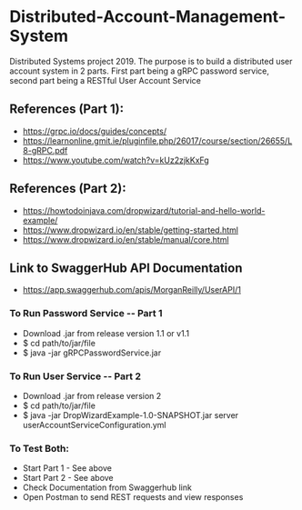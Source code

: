 # Distributed-Account-Management-System
Distributed Systems project 2019.  The purpose is to build a distributed user account system in 2 parts. First part being a gRPC password service, second part being a RESTful User Account Service

## References (Part 1):
* https://grpc.io/docs/guides/concepts/ 
* https://learnonline.gmit.ie/pluginfile.php/26017/course/section/26655/L8-gRPC.pdf
* https://www.youtube.com/watch?v=kUz2zjkKxFg

## References (Part 2):
* https://howtodoinjava.com/dropwizard/tutorial-and-hello-world-example/
* https://www.dropwizard.io/en/stable/getting-started.html
* https://www.dropwizard.io/en/stable/manual/core.html 

## Link to SwaggerHub API Documentation
* https://app.swaggerhub.com/apis/MorganReilly/UserAPI/1

### To Run Password Service -- Part 1

* Download .jar from release version 1.1 or v1.1
* $ cd path/to/jar/file
* $ java -jar gRPCPasswordService.jar

### To Run User Service -- Part 2

* Download .jar from release version 2
* $ cd path/to/jar/file
* $ java -jar DropWizardExample-1.0-SNAPSHOT.jar server userAccountServiceConfiguration.yml 

### To Test Both:

* Start Part 1 - See above
* Start Part 2 - See above
* Check Documentation from Swaggerhub link
* Open Postman to send REST requests and view responses
